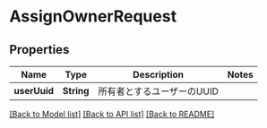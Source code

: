# AssignOwnerRequest

## Properties
Name | Type | Description | Notes
------------ | ------------- | ------------- | -------------
**userUuid** | **String** | 所有者とするユーザーのUUID | 

[[Back to Model list]](../README.md#documentation-for-models) [[Back to API list]](../README.md#documentation-for-api-endpoints) [[Back to README]](../README.md)


